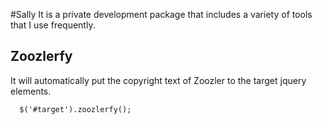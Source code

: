 #Sally
 It is a private development package that includes a variety of tools that I use frequently.
 
## Zoozlerfy
It will automatically put the copyright text of Zoozler to the target jquery elements.
```
  $('#target').zoozlerfy();
```

